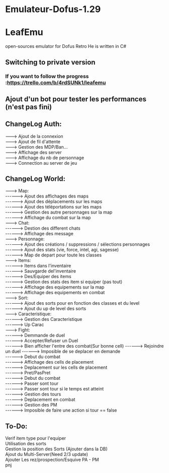 # Emulateur-Dofus-1.29


LeafEmu
========

open-sources emulator for Dofus Retro
He is written in C#

## **Switching to private version**

### If you want to follow the progress :https://trello.com/b/4rdSUNk1/leafemu
  
    
      
        
          

## Ajout d'un bot pour tester les performances (n'est pas fini) 

## ChangeLog Auth:  
---> Ajout de la connexion  
---> Ajout de fil d'attente  
---> Gestion des MDP/Ban...   
---> Affichage des server  
---> Affichage du nb de personnage  
---> Connection au server de jeu  

## ChangeLog World:  
---> Map:  
------> Ajout des affichages des maps  
------> Ajout des déplacements sur les maps  
------> Ajout des téléportations sur les maps  
------> Gestion des autre personnages sur la map  
------> Affichage du combat sur la map  
---> Chat:  
------> Destion des different chats  
------> Affichage des message  
---> Personnage:  
------> Ajout des créations / suppressions / sélections personnages  
------> Ajout des stats (vie, force, intel, agi, sagesse)  
------> Map de depart pour toute les classes  
---> Items:  
------> Items dans l'inventaire  
------> Sauvgarde del'inventaire  
------> Des/Equiper des items  
------> Gestion des stats des item  si equiper (pas tout)  
------> Affichage des equipements sur la map  
------> Affichage des equipements en combat  
---> Sort:    
------> Ajout des sorts pour en fonction des classes et du level  
------> Ajout du up de level des sorts  
---> Caracteristique:  
------> Gestion des Caracteristique  
------> Up Carac  
---> Fight:  
------> Demmande de duel  
------> Accepter/Refuser un Duel  
------> Bien afficher l'entre des combat(Sur bonne cell)
------> Rejoindre un duel
------> Imposible de se deplacer en demande  
------> Debut du combat  
------> Affichage des cells de placement  
------> Deplacement sur les cells de placement  
------> Pret/PasPret    
------> Debut du combat  
------> Passer sont tour  
------> Passer sont tour si le temps est atteint  
------> Gestion des tours  
------> Deplacement en combat  
------> Gestion des PM  
------> Imposible de faire une action si tour == false  
    
    
## To-Do:  
Verif item type pour l'equiper  
Utilisation des sorts  
Gestion la position des Sorts (Ajouter dans la DB)     
Ajout du Multi-Server(Need 2/3 update)    
Ajouter Les rez/prospection/Esquive PA - PM    
pnj  


    
    
